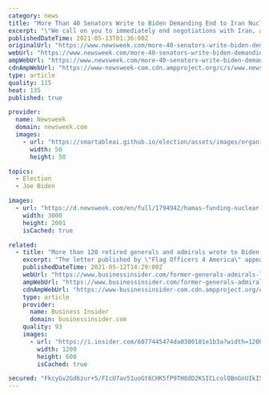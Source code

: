 ```yaml
---
category: news
title: "More Than 40 Senators Write to Biden Demanding End to Iran Nuclear Talks Over Hamas Funding"
excerpt: "\"We call on you to immediately end negotiations with Iran, and make clear that sanctions relief will not be provided,\" a group of 43 Republican senators wrote to President Joe Biden on Wednesday."
publishedDateTime: 2021-05-13T01:36:00Z
originalUrl: "https://www.newsweek.com/more-40-senators-write-biden-demanding-end-iran-nuclear-talks-over-hamas-funding-1591031"
webUrl: "https://www.newsweek.com/more-40-senators-write-biden-demanding-end-iran-nuclear-talks-over-hamas-funding-1591031"
ampWebUrl: "https://www.newsweek.com/more-40-senators-write-biden-demanding-end-iran-nuclear-talks-over-hamas-funding-1591031?amp=1"
cdnAmpWebUrl: "https://www-newsweek-com.cdn.ampproject.org/c/s/www.newsweek.com/more-40-senators-write-biden-demanding-end-iran-nuclear-talks-over-hamas-funding-1591031?amp=1"
type: article
quality: 115
heat: 135
published: true

provider:
  name: Newsweek
  domain: newsweek.com
  images:
    - url: "https://smartableai.github.io/election/assets/images/organizations/newsweek.com-50x50.jpg"
      width: 50
      height: 50

topics:
  - Election
  - Joe Biden

images:
  - url: "https://d.newsweek.com/en/full/1794942/hamas-funding-nuclear-deal-marco-rubio.jpg"
    width: 3000
    height: 2001
    isCached: true

related:
  - title: "More than 120 retired generals and admirals wrote to Biden suggesting he wasn't legitimately elected and questioning his mental health"
    excerpt: "The letter published by \"Flag Officers 4 America\" appeared to advance a false conspiracy theory that the 2020 election was illegitimate."
    publishedDateTime: 2021-05-12T14:29:00Z
    webUrl: "https://www.businessinsider.com/former-generals-admirals-letter-question-election-biden-health-2021-5"
    ampWebUrl: "https://www.businessinsider.com/former-generals-admirals-letter-question-election-biden-health-2021-5?amp"
    cdnAmpWebUrl: "https://www-businessinsider-com.cdn.ampproject.org/c/s/www.businessinsider.com/former-generals-admirals-letter-question-election-biden-health-2021-5?amp"
    type: article
    provider:
      name: Business Insider
      domain: businessinsider.com
    quality: 93
    images:
      - url: "https://i.insider.com/6077445474da0300181e1b3a?width=1200&format=jpeg"
        width: 1200
        height: 600
        isCached: true

secured: "FkcyGv2Gd6zur+5/FIcU7av51uoGt6CHK5fP9TH8dD2KSICLcolQBnGnUIkI5BzIqkEVs8mHsfjii/GX613rWFeYpRRyzTNeDXPNVPFqI7vKP4ayefdGDWx6xJXmYDRxnhYDvucgW3FzORr9zYUjS7U2egC7+/59AHX7rZelWRqNh7QsJN+wQSeqM8dnqJIncQWIvMC1RK8IbbpDDsPU/0i8BlUfyAu+/NQ7De5uOVK0KNvfkb2IwGihln6f/2qL4xz9hupyVLr3CGXXvmCFjiX6aoLEuAhSjlKKM1d0TAESkJ0AX15ritpz1ak94nUedbfHym2DFanUAn/wRzU8whfkNyUj6xz5tZyEc9WX9mc=;Md0ScgAovC7tTaPo/ObocA=="
---
```


